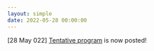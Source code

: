 ```yaml
---
layout: simple
date: 2022-05-28 00:00:00
---
```


\[28 May 022\] [Tentative program](#program) is now posted\!
